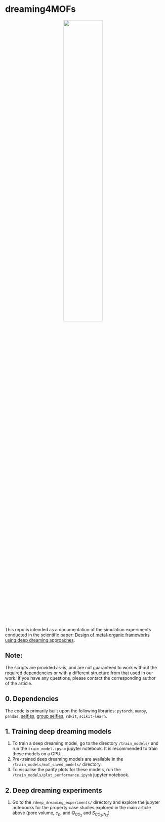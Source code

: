 # dreaming4MOFs

<p align="center">
  <img src="./figures/dreaming.PNG" style="width: 50%;" />
</p>

This repo is intended as a documentation of the simulation experiments conducted in the scientific paper: [Design of metal-organic frameworks using deep dreaming approaches](https://chemrxiv.org/engage/chemrxiv/article-details/6628ea2721291e5d1d93a83e). 


Note:
-----
The scripts are provided as-is, and are not guaranteed to work without the required dependencies or with a different structure from that used in our work. If you have any questions, please contact the corresponding author of the article.

## 0. Dependencies

The code is primarily built upon the following libraries: `pytorch`, `numpy`, `pandas`, [selfies](https://github.com/aspuru-guzik-group/selfies.git), [group selfies](https://github.com/aspuru-guzik-group/group-selfies.git), `rdkit`, `scikit-learn`.

## 1. Training deep dreaming models

1.	To train a deep dreaming model, go to the directory `/train_models/` and run the `train_model.ipynb` jupyter notebook. It is recommended to train these models on a GPU. 
2.	Pre-trained deep dreaming models are available in the `/train_models/mof_saved_models/` directory.
3.	To visualise the parity plots for these models, run the `/train_models/plot_performance.ipynb` jupyter notebook. 


## 2. Deep dreaming experiments

1. Go to the `/deep_dreaming_experiments/` directory and explore the jupyter notebooks for the property case studies explored in the main article above (pore volume, $c_p$, and $Q_{CO_2}$ and $S_{CO_2/N_2}$)